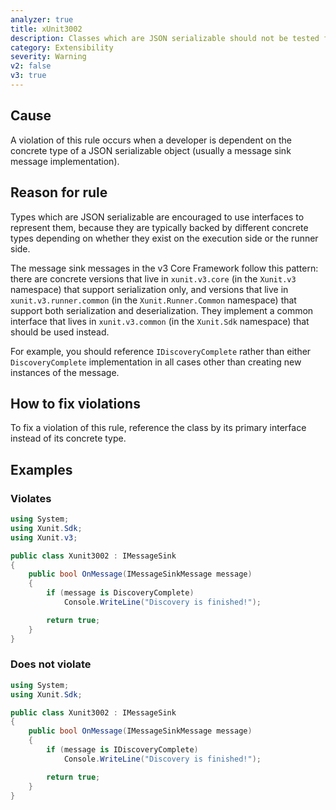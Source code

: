 ```yaml
---
analyzer: true
title: xUnit3002
description: Classes which are JSON serializable should not be tested for their concrete type
category: Extensibility
severity: Warning
v2: false
v3: true
---
```


## Cause

A violation of this rule occurs when a developer is dependent on the concrete type of a JSON serializable object
(usually a message sink message implementation).

## Reason for rule

Types which are JSON serializable are encouraged to use interfaces to represent them, because they are typically
backed by different concrete types depending on whether they exist on the execution side or the runner side.

The message sink messages in the v3 Core Framework follow this pattern: there are concrete versions that live in
`xunit.v3.core` (in the `Xunit.v3` namespace) that support serialization only, and versions that live in
`xunit.v3.runner.common` (in the `Xunit.Runner.Common` namespace) that support both serialization and deserialization.
They implement a common interface that lives in `xunit.v3.common` (in the `Xunit.Sdk` namespace) that should be
used instead.

For example, you should reference `IDiscoveryComplete` rather than either `DiscoveryComplete` implementation in all
cases other than creating new instances of the message.

## How to fix violations

To fix a violation of this rule, reference the class by its primary interface instead of its concrete type.

## Examples

### Violates

```csharp
using System;
using Xunit.Sdk;
using Xunit.v3;

public class Xunit3002 : IMessageSink
{
    public bool OnMessage(IMessageSinkMessage message)
    {
        if (message is DiscoveryComplete)
            Console.WriteLine("Discovery is finished!");

        return true;
    }
}
```

### Does not violate

```csharp
using System;
using Xunit.Sdk;

public class Xunit3002 : IMessageSink
{
    public bool OnMessage(IMessageSinkMessage message)
    {
        if (message is IDiscoveryComplete)
            Console.WriteLine("Discovery is finished!");

        return true;
    }
}
```
